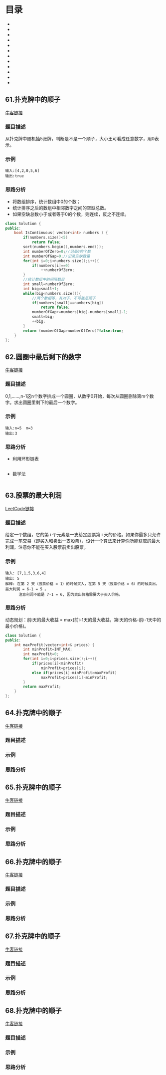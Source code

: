 # 目录
* [](#)  
* [](#)  
* [](#)  
* [](#)  
* [](#)  
* [](#)  
* [](#)  
* [](#)  
* [](#)  
* [](#)  
* [](#)  
* [](#)  
## 61.扑克牌中的顺子
[牛客链接](https://www.nowcoder.com/practice/762836f4d43d43ca9deb273b3de8e1f4?tpId=13&tqId=11198&tPage=1&rp=1&ru=/ta/coding-interviews&qru=/ta/coding-interviews/question-ranking)
### 题目描述
从扑克牌中随机抽5张牌，判断是不是一个顺子，大小王可看成任意数字，用0表示。
### 示例
	输入:[4,2,0,5,6]
	输出:true
### 思路分析
* 将数组排序，统计数组中0的个数；
* 统计排序之后的数组中相邻数字之间的空缺总数。
* 如果空缺总数小于或者等于0的个数，则连续，反之不连续。
```cpp
class Solution {
public:
    bool IsContinuous( vector<int> numbers ) {
        if(numbers.size()<5)
            return false;
        sort(numbers.begin(),numbers.end());
        int numberOfZero=0;//记录0的个数
        int numberOfGap=0;//记录空缺数量
        for(int i=0;i<numbers.size();i++){
            if(numbers[i]==0)
                ++numberOfZero;
        }
        //统计数组中的间隔数目
        int small=numberOfZero;
        int big=small+1;
        while(big<numbers.size()){
            //两个数相等，有对子，不可能是顺子
            if(numbers[small]==numbers[big])
                return false;
            numberOfGap+=numbers[big]-numbers[small]-1;
            small=big;
            ++big;
        }
        return (numberOfGap>numberOfZero)?false:true;
    }
};
```
## 62.圆圈中最后剩下的数字
[牛客链接](https://www.nowcoder.com/practice/f78a359491e64a50bce2d89cff857eb6?tpId=13&tqId=11199&tPage=1&rp=1&ru=/ta/coding-interviews&qru=/ta/coding-interviews/question-ranking)
### 题目描述
0,1,……,n-1这n个数字排成一个圆圈，从数字0开始，每次从圆圈删除第m个数字。求出圆圈里剩下的最后一个数字。
### 示例
	输入:n=5  m=3
	输出:3
### 思路分析
* 利用环形链表
```cpp
```
* 数学法
```cpp
```
## 63.股票的最大利润
[LeetCode链接](https://leetcode-cn.com/problems/best-time-to-buy-and-sell-stock/)
### 题目描述
给定一个数组，它的第 i 个元素是一支给定股票第 i 天的价格。如果你最多只允许完成一笔交易（即买入和卖出一支股票），设计一个算法来计算你所能获取的最大利润。注意你不能在买入股票前卖出股票。
### 示例
	输入: [7,1,5,3,6,4]
	输出: 5
	解释: 在第 2 天（股票价格 = 1）的时候买入，在第 5 天（股票价格 = 6）的时候卖出，最大利润 = 6-1 = 5 。
	      注意利润不能是 7-1 = 6, 因为卖出价格需要大于买入价格。
### 思路分析
动态规划：前i天的最大收益 = max(前i-1天的最大收益，第i天的价格-前i-1天中的最小价格)。
```cpp
class Solution {
public:
    int maxProfit(vector<int>& prices) {
        int minProfit=INT_MAX;
        int maxProfit=0;
        for(int i=0;i<prices.size();i++){
            if(prices[i]<minProfit)
                minProfit=prices[i];
            else if(prices[i]-minProfit>maxProfit)
                maxProfit=prices[i]-minProfit;
        }
        return maxProfit;
    }
};
```
## 64.扑克牌中的顺子
[牛客链接]()
### 题目描述

### 示例

### 思路分析
## 65.扑克牌中的顺子
[牛客链接]()
### 题目描述

### 示例

### 思路分析
## 66.扑克牌中的顺子
[牛客链接]()
### 题目描述

### 示例

### 思路分析
## 67.扑克牌中的顺子
[牛客链接]()
### 题目描述

### 示例

### 思路分析
## 68.扑克牌中的顺子
[牛客链接]()
### 题目描述

### 示例

### 思路分析
